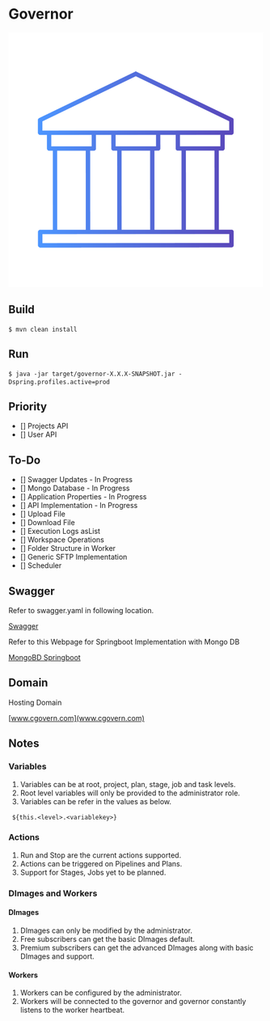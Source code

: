 # Governor

![alt text](assets/auditlogo4.png)


## Build

```
$ mvn clean install
```

## Run

```
$ java -jar target/governor-X.X.X-SNAPSHOT.jar -Dspring.profiles.active=prod
```

## Priority

- [] Projects API
- [] User API

## To-Do

- [] Swagger Updates - In Progress
- [] Mongo Database - In Progress
- [] Application Properties - In Progress
- [] API Implementation - In Progress
- [] Upload File
- [] Download File
- [] Execution Logs asList
- [] Workspace Operations
- [] Folder Structure in Worker
- [] Generic SFTP Implementation
- [] Scheduler


## Swagger

Refer to swagger.yaml in following location.

[Swagger](https://github.com/ravivamsi/governor/blob/master/swagger.yaml)

Refer to this Webpage for Springboot Implementation with Mongo DB

[MongoBD Springboot](https://www.journaldev.com/18156/spring-boot-mongodb)


## Domain

Hosting Domain

[www.cgovern.com](www.cgovern.com)

## Notes

### Variables
1. Variables can be at root, project, plan, stage, job and task levels.
2. Root level variables will only be provided to the administrator role.
3. Variables can be refer in the values as below.

```
 ${this.<level>.<variablekey>}
```


### Actions
1. Run and Stop are the current actions supported.
2. Actions can be triggered on Pipelines and Plans.
3. Support for Stages, Jobs yet to be planned.


### DImages and Workers

#### DImages
1. DImages can only be modified by the administrator.
2. Free subscribers can get the basic DImages default.
3. Premium subscribers can get the advanced DImages along with basic DImages and support.

#### Workers
1. Workers can be configured by the administrator.
2. Workers will be connected to the governor and governor constantly listens to the worker heartbeat.
